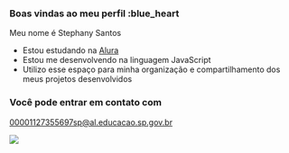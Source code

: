 ### Boas vindas ao meu perfil :blue_heart

Meu nome é Stephany Santos

- Estou estudando na [Alura](https://www.alura.com.br)
- Estou me desenvolvendo na linguagem JavaScript
- Utilizo esse espaço para minha organização e compartilhamento dos meus projetos desenvolvidos

### Você pode entrar em contato com
00001127355697sp@al.educacao.sp.gov.br

![](https://media1.tenor.com/m/iNGAKmaVB6oAAAAC/batman.gif)

